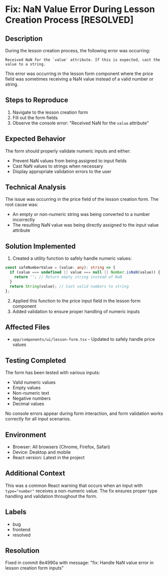 # Fix: NaN Value Error During Lesson Creation Process [RESOLVED]

## Description

During the lesson creation process, the following error was occurring:

```
Received NaN for the `value` attribute. If this is expected, cast the value to a string.
```

This error was occurring in the lesson form component where the price field was sometimes receiving a NaN value instead of a valid number or string.

## Steps to Reproduce

1. Navigate to the lesson creation form
2. Fill out the form fields
3. Observe the console error: "Received NaN for the `value` attribute"

## Expected Behavior

The form should properly validate numeric inputs and either:
- Prevent NaN values from being assigned to input fields
- Cast NaN values to strings when necessary
- Display appropriate validation errors to the user

## Technical Analysis

The issue was occurring in the price field of the lesson creation form. The root cause was:
- An empty or non-numeric string was being converted to a number incorrectly
- The resulting NaN value was being directly assigned to the input value attribute

## Solution Implemented

1. Created a utility function to safely handle numeric values:
```typescript
const safeNumberValue = (value: any): string => {
  if (value === undefined || value === null || Number.isNaN(value)) {
    return ''; // Return empty string instead of NaN
  }
  return String(value); // Cast valid numbers to string
};
```

2. Applied this function to the price input field in the lesson form component
3. Added validation to ensure proper handling of numeric inputs

## Affected Files

- `app/components/ui/lesson-form.tsx` - Updated to safely handle price values

## Testing Completed

The form has been tested with various inputs:
- Valid numeric values
- Empty values
- Non-numeric text
- Negative numbers
- Decimal values

No console errors appear during form interaction, and form validation works correctly for all input scenarios.

## Environment

- Browser: All browsers (Chrome, Firefox, Safari)
- Device: Desktop and mobile
- React version: Latest in the project

## Additional Context

This was a common React warning that occurs when an input with `type="number"` receives a non-numeric value. The fix ensures proper type handling and validation throughout the form.

## Labels
- bug
- frontend
- resolved

## Resolution

Fixed in commit 8e4990a with message: "fix: Handle NaN value error in lesson creation form inputs"
